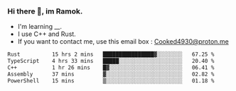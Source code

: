 ### Hi there 👋, im Ramok.

- I'm learning __.
- I use C++ and Rust.
- If you want to contact me, use this email box : Cooked4930@proton.me

<!--START_SECTION:waka-->

```txt
Rust          15 hrs 2 mins   ████████████████▓░░░░░░░░   67.25 %
TypeScript    4 hrs 33 mins   █████░░░░░░░░░░░░░░░░░░░░   20.40 %
C++           1 hr 26 mins    █▓░░░░░░░░░░░░░░░░░░░░░░░   06.41 %
Assembly      37 mins         ▓░░░░░░░░░░░░░░░░░░░░░░░░   02.82 %
PowerShell    15 mins         ▒░░░░░░░░░░░░░░░░░░░░░░░░   01.18 %
```

<!--END_SECTION:waka-->

